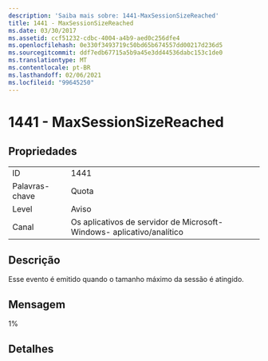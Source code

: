 ```yaml
---
description: 'Saiba mais sobre: 1441-MaxSessionSizeReached'
title: 1441 - MaxSessionSizeReached
ms.date: 03/30/2017
ms.assetid: ccf51232-cdbc-4004-a4b9-aed0c256dfe4
ms.openlocfilehash: 0e330f3493719c50bd65b674557dd00217d236d5
ms.sourcegitcommit: ddf7edb67715a5b9a45e3dd44536dabc153c1de0
ms.translationtype: MT
ms.contentlocale: pt-BR
ms.lasthandoff: 02/06/2021
ms.locfileid: "99645250"
---
```

# <a name="1441---maxsessionsizereached"></a>1441 - MaxSessionSizeReached

## <a name="properties"></a>Propriedades  
  
|||  
|-|-|  
|ID|1441|  
|Palavras-chave|Quota|  
|Level|Aviso|  
|Canal|Os aplicativos de servidor de Microsoft-Windows- aplicativo/analítico|  
  
## <a name="description"></a>Descrição  

 Esse evento é emitido quando o tamanho máximo da sessão é atingido.  
  
## <a name="message"></a>Mensagem  

 1%  
  
## <a name="details"></a>Detalhes
